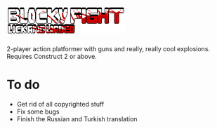 ![Blocky Fight: Lock and Loaded](Animations/Logo/Default/000.png)
=================================================================

2-player action platformer with guns and really, really cool explosions. Requires Construct 2 or above.

# To do

* Get rid of all copyrighted stuff
* Fix some bugs
* Finish the Russian and Turkish translation
